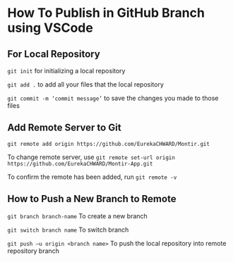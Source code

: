 # How To Publish in GitHub Branch using VSCode

## For Local Repository

```git init``` for initializing a local repository

```git add .``` to add all your files that the local repository

```git commit -m ‘commit message’``` to save the changes you made to those files

## Add Remote Server to Git

```git remote add origin https://github.com/EurekaCHWARD/Montir.git```

To change remote server, use ```git remote set-url origin https://github.com/EurekaCHWARD/Montir-App.git```

To confirm the remote has been added, run ```git remote -v```

## How to Push a New Branch to Remote

```git branch branch-name``` To create a new branch

```git switch branch name``` To switch branch

```git push –u origin <branch name>``` To push the local repository into remote repository branch